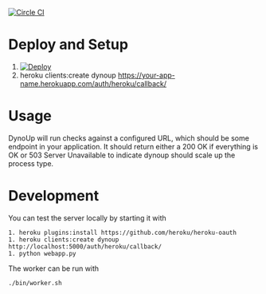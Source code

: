 [![Circle CI](https://circleci.com/gh/sibson/dynoup.svg?style=svg)](https://circleci.com/gh/sibson/dynoup)

# Deploy and Setup

  1. [![Deploy](https://www.herokucdn.com/deploy/button.png)](https://heroku.com/deploy)
  1. heroku clients:create dynoup https://your-app-name.herokuapp.com/auth/heroku/callback/

# Usage


DynoUp will run checks against a configured URL, which should be some endpoint in your application.
It should return either a 200 OK if everything is OK or 503 Server Unavailable to indicate dynoup should scale up the process type.

# Development

You can test the server locally by starting it with

    1. heroku plugins:install https://github.com/heroku/heroku-oauth
    1. heroku clients:create dynoup http://localhost:5000/auth/heroku/callback/
    1. python webapp.py

The worker can be run with

    ./bin/worker.sh
